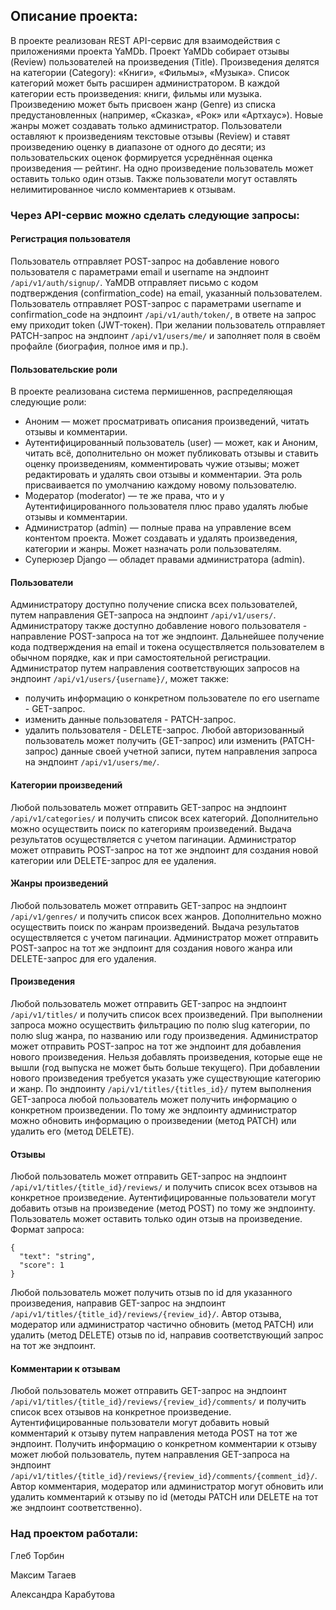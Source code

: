 ## Описание проекта:
В проекте реализован REST API-сервис для взаимодействия с приложениями проекта YaMDb.
Проект YaMDb собирает отзывы (Review) пользователей на произведения (Title). Произведения делятся на категории (Category): «Книги», «Фильмы», «Музыка». Список категорий может быть расширен администратором.
В каждой категории есть произведения: книги, фильмы или музыка.
Произведению может быть присвоен жанр (Genre) из списка предустановленных (например, «Сказка», «Рок» или «Артхаус»). Новые жанры может создавать только администратор.
Пользователи оставляют к произведениям текстовые отзывы (Review) и ставят произведению оценку в диапазоне от одного до десяти; из пользовательских оценок формируется усреднённая оценка произведения — рейтинг. На одно произведение пользователь может оставить только один отзыв.
Также пользователи могут оставлять нелимитированное число комментариев к отзывам. 

### Через API-сервис можно сделать следующие запросы:
#### Регистрация пользователя
Пользователь отправляет POST-запрос на добавление нового пользователя с параметрами email и username на эндпоинт ```/api/v1/auth/signup/```.
YaMDB отправляет письмо с кодом подтверждения (confirmation_code) на email, указанный пользователем.
Пользователь отправляет POST-запрос с параметрами username и confirmation_code на эндпоинт ```/api/v1/auth/token/```, в ответе на запрос ему приходит token (JWT-токен).
При желании пользователь отправляет PATCH-запрос на эндпоинт ```/api/v1/users/me/``` и заполняет поля в своём профайле (биография, полное имя и пр.).

#### Пользовательские роли
В проекте реализована система пермишеннов, распределяющая следующие роли:
* Аноним — может просматривать описания произведений, читать отзывы и комментарии.
* Аутентифицированный пользователь (user) — может, как и Аноним, читать всё, дополнительно он может публиковать отзывы и ставить оценку произведениям, комментировать чужие отзывы; может редактировать и удалять свои отзывы и комментарии. Эта роль присваивается по умолчанию каждому новому пользователю.
* Модератор (moderator) — те же права, что и у Аутентифицированного пользователя плюс право удалять любые отзывы и комментарии.
* Администратор (admin) — полные права на управление всем контентом проекта. Может создавать и удалять произведения, категории и жанры. Может назначать роли пользователям.
* Суперюзер Django — обладет правами администратора (admin).

#### Пользователи
Администратору доступно получение списка всех пользователей, путем направления GET-запроса на эндпоинт ```/api/v1/users/```.
Администратору также доступно добавление нового пользователя - направление POST-запроса на тот же эндпоинт. Дальнейшее получение кода подтверждения на email и токена осуществляется пользователем в обычном порядке, как и при самостоятельной регистрации. 
Администратор путем направления соответствующих запросов на эндпоинт ```/api/v1/users/{username}/```, может также:
* получить информацию о конкретном пользователе по его username - GET-запрос.
* изменить данные пользователя - PATCH-запрос.
* удалить пользователя - DELETE-запрос.
Любой авторизованный пользователь может получить (GET-запрос) или изменить (PATCH-запрос) данные своей учетной записи, путем направления запроса на эндпоинт ```/api/v1/users/me/```.

#### Категории произведений
Любой пользователь может отправить GET-запрос на эндпоинт ```/api/v1/categories/``` и получить список всех категорий. Дополнительно можно осуществить поиск по категориям произведений. Выдача результатов осуществляется с учетом пагинации.
Администратор может отправить POST-запрос на тот же эндпоинт для создания новой категории или DELETE-запрос для ее удаления.

#### Жанры произведений
Любой пользователь может отправить GET-запрос на эндпоинт ```/api/v1/genres/``` и получить список всех жанров. Дополнительно можно осуществить поиск по жанрам произведений. Выдача результатов осуществляется с учетом пагинации.
Администратор может отправить POST-запрос на тот же эндпоинт для создания нового жанра или DELETE-запрос для его удаления.

#### Произведения
Любой пользователь может отправить GET-запрос на эндпоинт ```/api/v1/titles/``` и получить список всех произведений. При выполнении запроса можно осуществить фильтрацию по полю slug категории, по полю slug жанра, по названию или году произведения.
Администратор может отправить POST-запрос на тот же эндпоинт для добавления нового произведения. Нельзя добавлять произведения, которые еще не вышли (год выпуска не может быть больше текущего). При добавлении нового произведения требуется указать уже существующие категорию и жанр.
По эндпоинту ```/api/v1/titles/{titles_id}/``` путем выполнения GET-запроса любой пользователь может получить информацию о конкретном произведении. 
По тому же эндпоинту администратор можно обновить информацию о произведении (метод PATCH) или удалить его (метод DELETE).

#### Отзывы
Любой пользователь может отправить GET-запрос на эндпоинт ```/api/v1/titles/{title_id}/reviews/``` и получить список всех отзывов на конкретное произведение.
Аутентифицированные пользователи могут добавить отзыв на произведение (метод POST) по тому же эндпоинту. Пользователь может оставить только один отзыв на произведение. Формат запроса:
```
{
  "text": "string",
  "score": 1
}
```
Любой пользователь может получить отзыв по id для указанного произведения, направив GET-запрос на эндпоинт ```/api/v1/titles/{title_id}/reviews/{review_id}/```.
Автор отзыва, модератор или администратор частично обновить (метод PATCH) или удалить (метод DELETE) отзыв по id, направив соответствующий запрос на тот же эндпоинт.

#### Комментарии к отзывам
Любой пользователь может отправить GET-запрос на эндпоинт ```/api/v1/titles/{title_id}/reviews/{review_id}/comments/``` и получить список всех отзывов на конкретное произведение.
Аутентифицированные пользователи могут добавить новый комментарий к отзыву путем направления метода POST на тот же эндпоинт.
Получить информацию о конкретном комментарии к отзыву может любой пользователь, путем направления GET-запроса на эндпоинт ```/api/v1/titles/{title_id}/reviews/{review_id}/comments/{comment_id}/```.
Автор комментария, модератор или администратор могут обновить или удалить комментарий к отзыву по id (методы PATCH или DELETE на тот же эндпоинт соответственно).

### Над проектом работали:
Глеб Торбин

Максим Тагаев

Александра Карабутова
